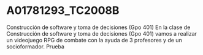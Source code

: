 # A01781293_TC2008B
Construcción de software y toma de decisiones (Gpo 401)
En la clase de Construcción de software y toma de decisiones (Gpo 401)
vamos a realizar un videojuego RPG de combate con la ayuda de 3 profesores y de un
socioformador. 
Prueba
